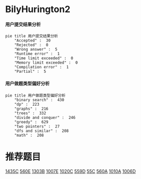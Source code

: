 # BilyHurington2

<!-- tabs:start -->



#### **用户提交结果分析**

```mermaid
pie title 用户提交结果分析
    "Accepted" :  30
    "Rejected" :  0
    "Wrong answer" :  5
    "Runtime error" :  1
    "Time limit exceeded" :  0
    "Memory limit exceeded" :  0
    "Compilation error" :  1
    "Partial" :  5
```

#### **用户做题类型偏好分析**

```mermaid
pie title 用户做题类型偏好分析
    "binary search" :  430
    "dp" :  223
    "graphs" :  216
    "trees" :  332
    "divide and conquer" :  246
    "greedy" :  629
    "two pointers" :  27
    "dfs and similar" :  208
    "math" :  208
```



<!-- tabs:end -->
# 推荐题目
[1435C](https://codeforces.com/contest/1435/problem/C)
[560E](https://codeforces.com/contest/560/problem/E)
[1303B](https://codeforces.com/contest/1303/problem/B)
[1007E](https://codeforces.com/contest/1007/problem/E)
[1020C](https://codeforces.com/contest/1020/problem/C)
[559D](https://codeforces.com/contest/559/problem/D)
[55C](https://codeforces.com/contest/55/problem/C)
[560A](https://codeforces.com/contest/560/problem/A)
[1010A](https://codeforces.com/contest/1010/problem/A)
[1006D](https://codeforces.com/contest/1006/problem/D)
